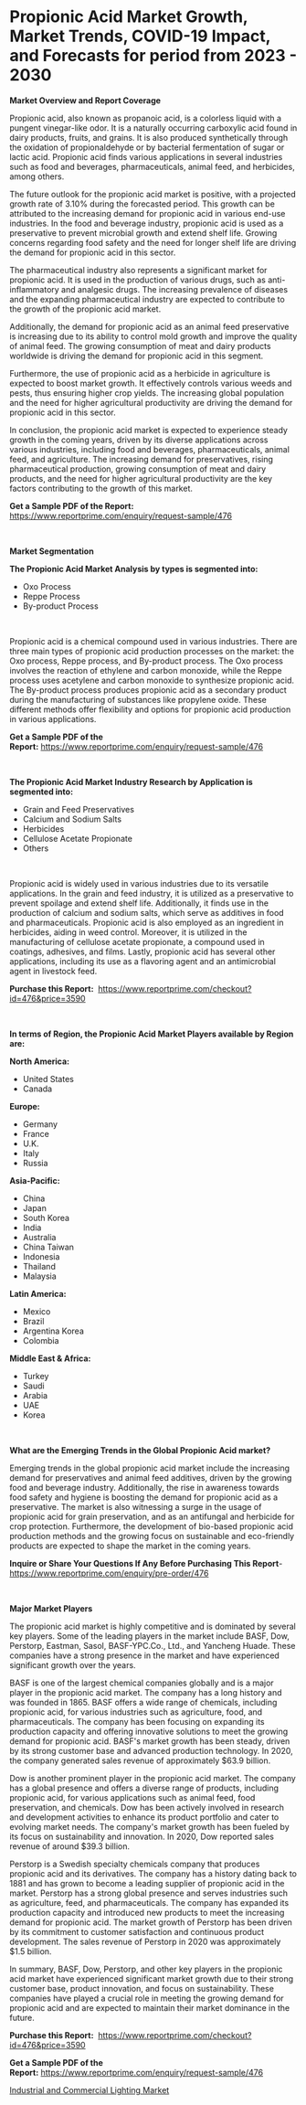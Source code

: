 <p><h1>Propionic Acid Market Growth, Market Trends, COVID-19 Impact, and Forecasts for period from 2023 - 2030</h1></p><p><strong>Market Overview and Report Coverage</strong></p>
<p><p>Propionic acid, also known as propanoic acid, is a colorless liquid with a pungent vinegar-like odor. It is a naturally occurring carboxylic acid found in dairy products, fruits, and grains. It is also produced synthetically through the oxidation of propionaldehyde or by bacterial fermentation of sugar or lactic acid. Propionic acid finds various applications in several industries such as food and beverages, pharmaceuticals, animal feed, and herbicides, among others.</p><p>The future outlook for the propionic acid market is positive, with a projected growth rate of 3.10% during the forecasted period. This growth can be attributed to the increasing demand for propionic acid in various end-use industries. In the food and beverage industry, propionic acid is used as a preservative to prevent microbial growth and extend shelf life. Growing concerns regarding food safety and the need for longer shelf life are driving the demand for propionic acid in this sector.</p><p>The pharmaceutical industry also represents a significant market for propionic acid. It is used in the production of various drugs, such as anti-inflammatory and analgesic drugs. The increasing prevalence of diseases and the expanding pharmaceutical industry are expected to contribute to the growth of the propionic acid market.</p><p>Additionally, the demand for propionic acid as an animal feed preservative is increasing due to its ability to control mold growth and improve the quality of animal feed. The growing consumption of meat and dairy products worldwide is driving the demand for propionic acid in this segment.</p><p>Furthermore, the use of propionic acid as a herbicide in agriculture is expected to boost market growth. It effectively controls various weeds and pests, thus ensuring higher crop yields. The increasing global population and the need for higher agricultural productivity are driving the demand for propionic acid in this sector.</p><p>In conclusion, the propionic acid market is expected to experience steady growth in the coming years, driven by its diverse applications across various industries, including food and beverages, pharmaceuticals, animal feed, and agriculture. The increasing demand for preservatives, rising pharmaceutical production, growing consumption of meat and dairy products, and the need for higher agricultural productivity are the key factors contributing to the growth of this market.</p></p>
<p><strong>Get a Sample PDF of the Report:</strong> <a href="https://www.reportprime.com/enquiry/request-sample/476">https://www.reportprime.com/enquiry/request-sample/476</a></p>
<p>&nbsp;</p>
<p><strong>Market Segmentation</strong></p>
<p><strong>The Propionic Acid Market Analysis by types is segmented into:</strong></p>
<p><ul><li>Oxo Process</li><li>Reppe Process</li><li>By-product Process</li></ul></p>
<p>&nbsp;</p>
<p><p>Propionic acid is a chemical compound used in various industries. There are three main types of propionic acid production processes on the market: the Oxo process, Reppe process, and By-product process. The Oxo process involves the reaction of ethylene and carbon monoxide, while the Reppe process uses acetylene and carbon monoxide to synthesize propionic acid. The By-product process produces propionic acid as a secondary product during the manufacturing of substances like propylene oxide. These different methods offer flexibility and options for propionic acid production in various applications.</p></p>
<p><strong>Get a Sample PDF of the Report:</strong>&nbsp;<a href="https://www.reportprime.com/enquiry/request-sample/476">https://www.reportprime.com/enquiry/request-sample/476</a></p>
<p>&nbsp;</p>
<p><strong>The Propionic Acid Market Industry Research by Application is segmented into:</strong></p>
<p><ul><li>Grain and Feed Preservatives</li><li>Calcium and Sodium Salts</li><li>Herbicides</li><li>Cellulose Acetate Propionate</li><li>Others</li></ul></p>
<p>&nbsp;</p>
<p><p>Propionic acid is widely used in various industries due to its versatile applications. In the grain and feed industry, it is utilized as a preservative to prevent spoilage and extend shelf life. Additionally, it finds use in the production of calcium and sodium salts, which serve as additives in food and pharmaceuticals. Propionic acid is also employed as an ingredient in herbicides, aiding in weed control. Moreover, it is utilized in the manufacturing of cellulose acetate propionate, a compound used in coatings, adhesives, and films. Lastly, propionic acid has several other applications, including its use as a flavoring agent and an antimicrobial agent in livestock feed.</p></p>
<p><strong>Purchase this Report:</strong>&nbsp; <a href="https://www.reportprime.com/checkout?id=476&price=3590">https://www.reportprime.com/checkout?id=476&price=3590</a></p>
<p>&nbsp;</p>
<p><strong>In terms of Region, the Propionic Acid Market Players available by Region are:</strong></p>
<p>
    <p> <strong> North America: </strong>
        <ul>
            <li>United States</li>
            <li>Canada</li>
        </ul>
        </p> 
    <p> <strong> Europe: </strong>
        <ul>
            <li>Germany</li>
            <li>France</li>
            <li>U.K.</li>
            <li>Italy</li>
            <li>Russia</li>
        </ul>
        </p> 
    <p> <strong> Asia-Pacific: </strong>
        <ul>
            <li>China</li>
            <li>Japan</li>
            <li>South Korea</li>
            <li>India</li>
            <li>Australia</li>
            <li>China Taiwan</li>
            <li>Indonesia</li>
            <li>Thailand</li>
            <li>Malaysia</li>
        </ul>
        </p> 
    <p> <strong> Latin America: </strong>
        <ul>
            <li>Mexico</li>
            <li>Brazil</li>
            <li>Argentina Korea</li>
            <li>Colombia</li>
        </ul>
        </p> 
    <p> <strong> Middle East & Africa: </strong>
        <ul>
            <li>Turkey</li>
            <li>Saudi</li>
            <li>Arabia</li>
            <li>UAE</li>
            <li>Korea</li>
        </ul>
    </p>
    </p>
<p>&nbsp;</p>
<p><strong>What are the Emerging Trends in the Global Propionic Acid market?</strong></p>
<p><p>Emerging trends in the global propionic acid market include the increasing demand for preservatives and animal feed additives, driven by the growing food and beverage industry. Additionally, the rise in awareness towards food safety and hygiene is boosting the demand for propionic acid as a preservative. The market is also witnessing a surge in the usage of propionic acid for grain preservation, and as an antifungal and herbicide for crop protection. Furthermore, the development of bio-based propionic acid production methods and the growing focus on sustainable and eco-friendly products are expected to shape the market in the coming years.</p></p>
<p><strong>Inquire or Share Your Questions If Any Before Purchasing This Report</strong>- <a href="https://www.reportprime.com/enquiry/pre-order/476">https://www.reportprime.com/enquiry/pre-order/476</a></p>
<p>&nbsp;</p>
<p><strong>Major Market Players</strong></p>
<p><p>The propionic acid market is highly competitive and is dominated by several key players. Some of the leading players in the market include BASF, Dow, Perstorp, Eastman, Sasol, BASF-YPC.Co., Ltd., and Yancheng Huade. These companies have a strong presence in the market and have experienced significant growth over the years.</p><p>BASF is one of the largest chemical companies globally and is a major player in the propionic acid market. The company has a long history and was founded in 1865. BASF offers a wide range of chemicals, including propionic acid, for various industries such as agriculture, food, and pharmaceuticals. The company has been focusing on expanding its production capacity and offering innovative solutions to meet the growing demand for propionic acid. BASF's market growth has been steady, driven by its strong customer base and advanced production technology. In 2020, the company generated sales revenue of approximately $63.9 billion.</p><p>Dow is another prominent player in the propionic acid market. The company has a global presence and offers a diverse range of products, including propionic acid, for various applications such as animal feed, food preservation, and chemicals. Dow has been actively involved in research and development activities to enhance its product portfolio and cater to evolving market needs. The company's market growth has been fueled by its focus on sustainability and innovation. In 2020, Dow reported sales revenue of around $39.3 billion.</p><p>Perstorp is a Swedish specialty chemicals company that produces propionic acid and its derivatives. The company has a history dating back to 1881 and has grown to become a leading supplier of propionic acid in the market. Perstorp has a strong global presence and serves industries such as agriculture, feed, and pharmaceuticals. The company has expanded its production capacity and introduced new products to meet the increasing demand for propionic acid. The market growth of Perstorp has been driven by its commitment to customer satisfaction and continuous product development. The sales revenue of Perstorp in 2020 was approximately $1.5 billion.</p><p>In summary, BASF, Dow, Perstorp, and other key players in the propionic acid market have experienced significant market growth due to their strong customer base, product innovation, and focus on sustainability. These companies have played a crucial role in meeting the growing demand for propionic acid and are expected to maintain their market dominance in the future.</p></p>
<p><strong>Purchase this Report:</strong>&nbsp;&nbsp;<a href="https://www.reportprime.com/checkout?id=476&price=3590">https://www.reportprime.com/checkout?id=476&price=3590</a></p>
<p></p>
<p><strong>Get a Sample PDF of the Report:</strong>&nbsp;<a href="https://www.reportprime.com/enquiry/request-sample/476">https://www.reportprime.com/enquiry/request-sample/476</a></p>
<p><p><a href="https://www.linkedin.com/pulse/industrial-commercial-lighting-market-size-2023-2030-hegxe/">Industrial and Commercial Lighting Market</a></p></p>